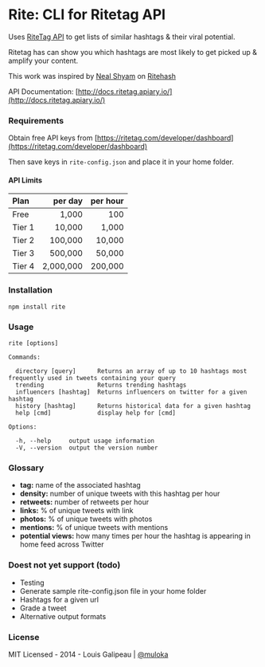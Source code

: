 Rite: CLI for Ritetag API
=========================

Uses [RiteTag API](http://ritetag.com/rest-api) to get lists of similar hashtags & their viral potential.

Ritetag has can show you which hashtags are most likely to get picked up & amplify your content.

This work was inspired by [Neal Shyam](https://github.com/nealrs) on [Ritehash](https://github.com/nealrs/ritehash)

API Documentation: [http://docs.ritetag.apiary.io/](http://docs.ritetag.apiary.io/)

### Requirements

Obtain free API keys from [https://ritetag.com/developer/dashboard](https://ritetag.com/developer/dashboard)

Then save keys in `rite-config.json` and place it in your home folder.


#### API Limits

| Plan   | per day   | per hour |
|:-------|----------:|---------:|
| Free   | 1,000     | 100      |
| Tier 1 | 10,000    | 1,000    |
| Tier 2 | 100,000   | 10,000   |
| Tier 3 | 500,000   | 50,000   |
| Tier 4 | 2,000,000 | 200,000  |

### Installation

    npm install rite

### Usage

    rite [options]

    Commands:

      directory [query]      Returns an array of up to 10 hashtags most frequently used in tweets containing your query
      trending               Returns trending hashtags
      influencers [hashtag]  Returns influencers on twitter for a given hashtag
      history [hashtag]      Returns historical data for a given hashtag
      help [cmd]             display help for [cmd]

    Options:

      -h, --help     output usage information
      -V, --version  output the version number


### Glossary

- **tag:** name of the associated hashtag
- **density:** number of unique tweets with this hashtag per hour
- **retweets:** number of retweets per hour
- **links:** % of unique tweets with link
- **photos:** % of unique tweets with photos
- **mentions:** % of unique tweets with mentions
- **potential views:** how many times per hour the hashtag is appearing in home feed across Twitter

### Doest not yet support (todo)

- Testing
- Generate sample rite-config.json file in your home folder
- Hashtags for a given url
- Grade a tweet
- Alternative output formats

### License

MIT Licensed - 2014 - Louis Galipeau | [@muloka](https://twitter.com/muloka)